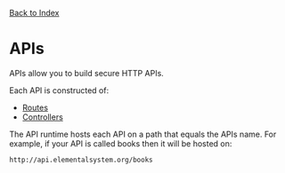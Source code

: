 [Back to Index](/documentation)

# APIs

APIs allow you to build secure HTTP APIs.

Each API is constructed of:

* [Routes](/documentation/apis/routes)
* [Controllers](/documentation/apis/controllers)

The API runtime hosts each API on a path that equals the APIs name. For example, if your API is called books then it will be hosted on:

`http://api.elementalsystem.org/books`